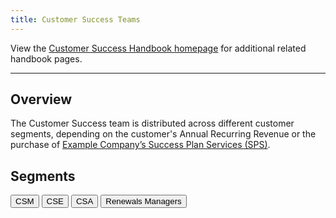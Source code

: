 ```yaml
---
title: Customer Success Teams
---
```


View the [Customer Success Handbook homepage](/handbook/customer-success/) for additional related handbook pages.

---

## Overview

The Customer Success team is distributed across different customer segments, depending on the customer's Annual Recurring Revenue or the purchase of [Example Company’s Success Plan Services (SPS)](/handbook/customer-success/success-services/).

## Segments

[<button class="btn btn-primary" type="button">CSM</button>](/handbook/customer-success/csm/)
[<button class="btn btn-primary" type="button">CSE</button>](cse/)
[<button class="btn btn-primary" type="button">CSA</button>](csa/)
[<button class="btn btn-primary" type="button">Renewals Managers</button>](/handbook/customer-success/renewals-managers/home/)
